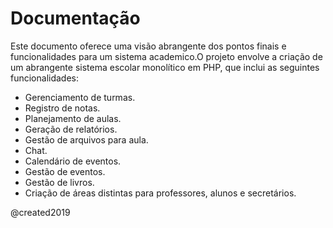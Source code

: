 # Documentação

Este documento oferece uma visão abrangente dos pontos finais e funcionalidades para um sistema academico.O projeto envolve a criação de um abrangente sistema escolar monolítico em PHP, que inclui as seguintes funcionalidades:

- Gerenciamento de turmas.
- Registro de notas.
- Planejamento de aulas.
- Geração de relatórios.
- Gestão de arquivos para aula.
- Chat.
- Calendário de eventos.
- Gestão de eventos.
- Gestão de livros.
- Criação de áreas distintas para professores, alunos e secretários.

@created2019
